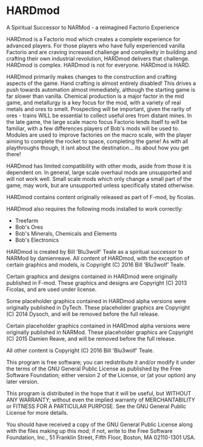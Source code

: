 # HARDmod
A Spiritual Successor to NARMod - a reimagined Factorio Experience

HARDmod is a Factorio mod which creates a complete experience for advanced players. For those players who have fully experienced vanilla Factorio and are craving increased challenge and complexity in building and crafting their own industrial revolution, HARDmod delivers that challenge. HARDmod is complex. HARDmod is not for everyone. HARDmod is HARD.

HARDmod primarily makes changes to the construction and crafting aspects of the game. Hand crafting is almost entirely disabled! This drives a push towards automation almost immediately, although the starting game is far slower than vanilla. Chemical production is a major factor in the mid game, and metallurgy is a key focus for the mod, with a variety of real metals and ores to smelt. Prospecting will be important, given the rarity of ores - trains WILL be essential to collect useful ores from distant mines. In the late game, the large scale macro focus Factorio lends itself to will be familiar, with a few differences players of Bob's mods will be used to. Modules are used to improve factories on the macro scale, with the player aiming to complete the rocket to space, completing the game! As with all playthroughs though, it isnt about the destination... its about how you get there!

HARDmod has limited compatibility with other mods, aside from those it is dependent on. In general, large scale overhaul mods are unsupported and will not work well. Small scale mods which only change a small part of the game, may work, but are unsupported unless specifically stated otherwise.

HARDmod contains content originally released as part of F-mod, by ficolas. 

HARDmod also requires the following mods installed to work correctly:
* Treefarm
* Bob's Ores
* Bob's Minerals, Chemicals and Elements
* Bob's Electronics

HARDmod is created by Bill 'Blu3wolf' Teale as a spiritual successor to NARMod by damienreave. All content of HARDmod, with the exception of certain graphics and models, is Copyright (C) 2016 Bill 'Blu3wolf' Teale. 
    
Certain graphics and designs contained in HARDmod were originally published in F-mod. These graphics and designs are Copyright (C) 2013 Ficolas, and are used under license. 

Some placeholder graphics contained in HARDmod alpha versions were originally published in DyTech. These placeholder graphics are Copyright (C) 2014 Dysoch, and will be removed before the full release. 

Certain placeholder graphics contained in HARDmod alpha versions were originally published in NARMod. These placeholder graphics are Copyright (C) 2015 Damien Reave, and will be removed before the full release.
    
All other content is Copyright (C) 2016  Bill 'Blu3wolf' Teale.

This program is free software; you can redistribute it and/or modify it under the terms of the GNU General Public License as published by the Free Software Foundation; either version 2 of the License, or (at your option) any later version.

This program is distributed in the hope that it will be useful, but WITHOUT ANY WARRANTY; without even the implied warranty of MERCHANTABILITY or FITNESS FOR A PARTICULAR PURPOSE.  See the GNU General Public License for more details. 

You should have received a copy of the GNU General Public License along with the files making up this mod; if not, write to the Free Software Foundation, Inc., 51 Franklin Street, Fifth Floor, Boston, MA 02110-1301 USA.
